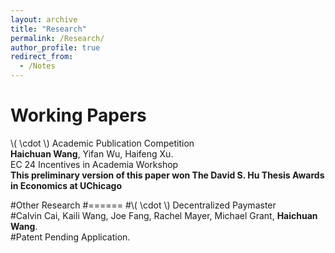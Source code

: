 ```yaml
---
layout: archive
title: "Research"
permalink: /Research/
author_profile: true
redirect_from:
  - /Notes
---
```



Working Papers
======

\\( \cdot \\) Academic Publication Competition <br>
**Haichuan Wang**, Yifan Wu, Haifeng Xu. <br>
EC 24 Incentives in Academia Workshop <br>
**This preliminary version of this paper won The David S. Hu Thesis Awards in Economics at UChicago** <br>

#Other Research
#======
#\\( \cdot \\)  Decentralized Paymaster <br>
#Calvin Cai, Kaili Wang, Joe Fang, Rachel Mayer, Michael Grant, **Haichuan Wang**. <br>
#Patent Pending Application. <br>
